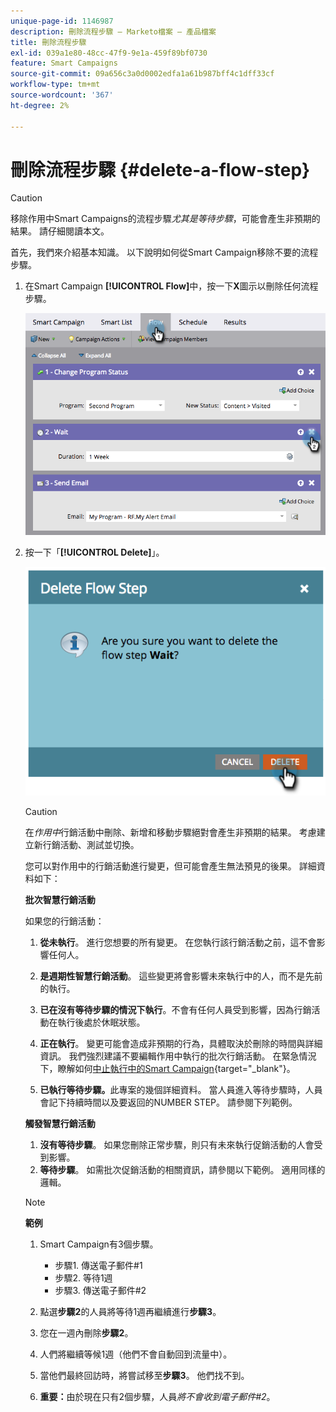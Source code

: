 ```yaml
---
unique-page-id: 1146987
description: 刪除流程步驟 — Marketo檔案 — 產品檔案
title: 刪除流程步驟
exl-id: 039a1e80-48cc-47f9-9e1a-459f89bf0730
feature: Smart Campaigns
source-git-commit: 09a656c3a0d0002edfa1a61b987bff4c1dff33cf
workflow-type: tm+mt
source-wordcount: '367'
ht-degree: 2%

---
```


# 刪除流程步驟 {#delete-a-flow-step}

>[!CAUTION]
>
>移除作用中Smart Campaigns的流程步驟&#x200B;_尤其是等待步驟_，可能會產生非預期的結果。 請仔細閱讀本文。

首先，我們來介紹基本知識。 以下說明如何從Smart Campaign移除不要的流程步驟。

1. 在Smart Campaign **[!UICONTROL Flow]**&#x200B;中，按一下&#x200B;**X**&#x200B;圖示以刪除任何流程步驟。

   ![](assets/delete-a-flow-step-1.png)

1. 按一下「**[!UICONTROL Delete]**」。

   ![](assets/delete-a-flow-step-2.png)

   >[!CAUTION]
   >
   >在&#x200B;_作用中_&#x200B;行銷活動中刪除、新增和移動步驟絕對會產生非預期的結果。 考慮建立新行銷活動、測試並切換。

   您可以對作用中的行銷活動進行變更，但可能會產生無法預見的後果。 詳細資料如下：

   **批次智慧行銷活動**

   如果您的行銷活動：

   1. **從未執行**。 進行您想要的所有變更。 在您執行該行銷活動之前，這不會影響任何人。
   1. **是週期性智慧行銷活動**。 這些變更將會影響未來執行中的人，而不是先前的執行。
   1. **已在沒有等待步驟的情況下執行**。不會有任何人員受到影響，因為行銷活動在執行後處於休眠狀態。
   1. **正在執行**。 變更可能會造成非預期的行為，具體取決於刪除的時間與詳細資訊。 我們強烈建議不要編輯作用中執行的批次行銷活動。 在緊急情況下，瞭解如何[中止執行中的Smart Campaign](/help/marketo/product-docs/core-marketo-concepts/smart-campaigns/using-smart-campaigns/abort-a-smart-campaign.md){target="_blank"}。

   1. **已執行等待步驟。**&#x200B;此專案的幾個詳細資料。
當人員進入等待步驟時，人員會記下持續時間以及要返回的NUMBER STEP。 請參閱下列範例。

   **觸發智慧行銷活動**

   1. **沒有等待步驟**。 如果您刪除正常步驟，則只有未來執行促銷活動的人會受到影響。
   1. **等待步驟**。 如需批次促銷活動的相關資訊，請參閱以下範例。 適用同樣的邏輯。

   >[!NOTE]
   >
   >**範例**
   >
   >1. Smart Campaign有3個步驟。
   >    * 步驟1. 傳送電子郵件#1
   >    * 步驟2. 等待1週
   >    * 步驟3. 傳送電子郵件#2
   >
   >1. 點選&#x200B;**步驟2**&#x200B;的人員將等待1週再繼續進行&#x200B;**步驟3**。
   >1. 您在一週內刪除&#x200B;**步驟2**。
   >1. 人們將繼續等候1週（他們不會自動回到流量中）。
   >1. 當他們最終回訪時，將嘗試移至&#x200B;**步驟3**。 他們找不到。
   >1. **重要：**&#x200B;由於現在只有2個步驟，人員&#x200B;_將不會收到電子郵件#2_。
